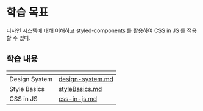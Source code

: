# 학습 목표

디자인 시스템에 대해 이해하고 styled-components 를 활용하여 CSS in JS 를 적용할 수 있다.

## 학습 내용

<table data-view="cards">
  <thead>
    <tr>
      <th></th>
      <th data-hidden data-card-target data-type="content-ref"></th>
    </tr>
  </thead>
  <tbody>
    <tr>
      <td>Design System</td>
      <td><a href="./design-system.md">design-system.md</a></td>
    </tr>
    <tr>
      <td>Style Basics</td>
      <td><a href="./styleBasics.md">styleBasics.md</a></td>
    </tr>
    <tr>
      <td>CSS in JS</td>
      <td><a href="./css-in-js.md">css-in-js.md</a></td>
    </tr>
</table>
